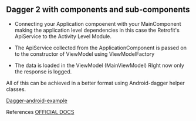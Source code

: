## Dagger 2 with components and sub-components

* Connecting your Application compoenent with your MainComponent making the application level dependencies in this case the Retrofit's ApiService to the Activity Level Module.

* The ApiService collected from the ApplicationComponent is passed on to the constructor of ViewModel using ViewModelFactory

* The data is loaded in the ViewModel (MainViewModel) RIght now only the response is logged.


All of this can be achieved in a better format using Android-dagger helper classes.

[Dagger-android-example](https://github.com/10XMairing/DaggerAndroidInjectorsExample)



References
[OFFICIAL DOCS](https://google.github.io/dagger)
